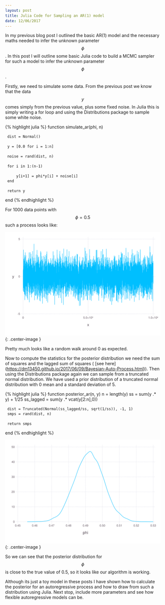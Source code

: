 ```yaml
---
layout: post
title: Julia Code for Sampling an AR(1) model
date: 12/06/2017
---
```


In my previous blog post I outlined the basic AR(1) model and the necessary maths needed to infer the unknown parameter $$\phi$$. In this post I will outline some basic Julia code to build a MCMC sampler for such a model to infer the unknown parameter $$\phi$$. 

Firstly, we need to simulate some data. From the previous post we know that the data $$y$$ comes simply from the previous value, plus some fixed noise. In Julia this is simply writing a for loop and using the Distributions package to sample some white noise. 

{% highlight julia %}
function simulate_ar(phi, n)

	 dist = Normal()

	 y = [0.0 for i = 1:n]

	 noise = rand(dist, n)

	 for i in 1:(n-1)

	     y[i+1] = phi*y[i] + noise[i] 
	 end

	 return y
end
{% endhighlight %}
	
For 1000 data points with $$\phi=0.5$$ such a process looks like: 

![AR1 Process Plot](/assets/y_plot.svg){: .center-image }

Pretty much looks like a random walk around 0 as expected. 

Now to compute the statistics for the posterior distribution we need
the sum of squares and the lagged sum of squares ( [see here] (https://dm13450.github.io/2017/06/09/Bayesian-Auto-Process.html)). Then using the Distributions package again we can sample from a truncated normal distribution. We have used a prior distribution of a truncated normal distribution with 0 mean and a standard deviation of 5. 

{% highlight julia %}
function posterior_ar(n, y)
	 n = length(y)
	 ss = sum(y .* y) + 1/25 
	 ss_lagged = sum(y .* vcat(y[2:n],0))
	 
	 dist = Truncated(Normal(ss_lagged/ss, sqrt(1/ss)), -1, 1)
	 smps = rand(dist, n)

	 return smps
end
{% endhighlight %}


![Phi Density Plot](/assets/phi_density.svg){: .center-image }

So we can see that the posterior distribution for $$\phi$$ is close to the true value of 0.5, so it looks like our algorithm is working. 

Although its just a toy model in these posts I have shown how to calculate the posterior for an autoregressive process and how to draw from such a distribution using Julia. Next stop, include more parameters and see how flexible autoregressive models can be. 
